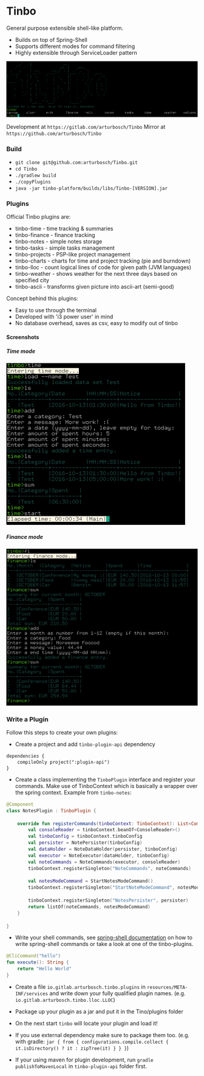 # Tinbo

General purpose extensible shell-like platform.

- Builds on top of Spring-Shell
- Supports different modes for command filtering
- Highly extensible through ServiceLoader pattern

![tinbo](img/tinbostart.png "Tinbo - Welcome")

Development at `https://gitlab.com/arturbosch/Tinbo`
Mirror at `https://github.com/arturbosch/Tinbo`

### Build

- `git clone git@github.com:arturbosch/Tinbo.git`
- `cd Tinbo`
- `./gradlew build`
- `./copyPlugins`
- `java -jar tinbo-platform/builds/libs/Tinbo-[VERSION].jar`

### Plugins

Official Tinbo plugins are:
- tinbo-time - time tracking & summaries
- tinbo-finance - finance tracking
- tinbo-notes - simple notes storage
- tinbo-tasks - simple tasks management
- tinbo-projects - PSP-like project management
- tinbo-charts - charts for time and project tracking (pie and burndown)
- tinbo-lloc - count logical lines of code for given path (JVM languages)
- tinbo-weather - shows weather for the next three days based on specified city
- tinbo-ascii - transforms given picture into ascii-art (semi-good)

Concept behind this plugins:
- Easy to use through the terminal
- Developed with 'i3 power user' in mind
- No database overhead, saves as csv, easy to modify out of tinbo


#### Screenshots
##### Time mode
![tinbo](img/tinbotime.png "Tinbo - Time")

##### Finance mode

![tinbo](img/tinbofinance.png "Tinbo - Finance")

### Write a Plugin

Follow this steps to create your own plugins:

- Create a project and add `tinbo-plugin-api` dependency

```
dependencies {
	compileOnly project(":plugin-api")
}
```
-  Create a class implementing the `TinboPlugin` interface and register your commands. Make use of TinboContext which is basically a wrapper over the spring context. Example from `tinbo-notes`:

```kotlin
@Component
class NotesPlugin : TinboPlugin {

	override fun registerCommands(tinboContext: TinboContext): List<Command> {
		val consoleReader = tinboContext.beanOf<ConsoleReader>()
		val tinboConfig = tinboContext.tinboConfig
		val persister = NotePersister(tinboConfig)
		val dataHolder = NoteDataHolder(persister, tinboConfig)
		val executor = NoteExecutor(dataHolder, tinboConfig)
		val noteCommands = NoteCommands(executor, consoleReader)
		tinboContext.registerSingleton("NoteCommands", noteCommands)

		val notesModeCommand = StartNotesModeCommand()
		tinboContext.registerSingleton("StartNoteModeCommand", notesModeCommand)

		tinboContext.registerSingleton("NotesPersister", persister)
		return listOf(noteCommands, notesModeCommand)
	}

}
```

- Write your shell commands, see [spring-shell documentation](http://docs.spring.io/spring-shell/docs/current/reference/html/) on how to write spring-shell commands or take a look at one of the tinbo-plugins.

```kotlin
@CliCommand("hello")
fun execute(): String {
    return "Hello World"
}
```

- Create a file `io.gitlab.arturbosch.tinbo.plugins` in `resources/META-INF/services`
and write down your fully qualified plugin names. (e.g. `io.gitlab.arturbosch.tinbo.lloc.LLOC`)

- Package up your plugin as a jar and put it in the Tino/plugins folder

- On the next start `tinbo` will locate your plugin and load it!

- If you use external dependency make sure to package them too. (e.g. with gradle: 
`jar { from { configurations.compile.collect { it.isDirectory() ? it : zipTree(it) } } }`)

- If your using maven for plugin development, run `gradle publishToMavenLocal` in `tinbo-plugin-api` folder first.